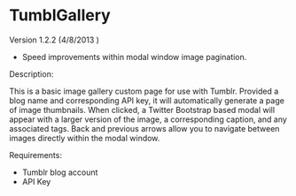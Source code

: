 TumblGallery
============
Version 1.2.2
(4/8/2013 )

- Speed improvements within modal window image pagination.

Description:

This is a basic image gallery custom page for use with Tumblr. Provided a blog name and corresponding API key, it will automatically generate a page of image thumbnails. When clicked, a Twitter Bootstrap based modal will appear with a larger version of the image, a corresponding caption, and any associated tags. Back and previous arrows allow you to navigate between images directly within the modal window.

Requirements:

- Tumblr blog account
- API Key
